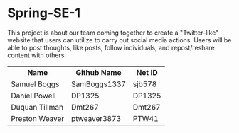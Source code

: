 # Spring-SE-1
This project is about our team coming together to create a "Twitter-like" website that users can utilize to carry out social media actions.  Users will be able to post thoughts, like posts, follow individuals, and repost/reshare content with others.  

<table style="width:100%">
  <tr>
    <th>Name</th>
    <th>Github Name</th>
    <th>Net ID</th>
  </tr>
  <tr>
    <td>Samuel Boggs</td>
    <td>SamBoggs1337</td>
    <td>sjb578</td>
  </tr>
  <tr>
    <td>Daniel Powell</td>
    <td>DP1325</td>
    <td>DP1325</td>
  </tr>
  <tr>
    <td>Duquan Tillman</td>
    <td>Dmt267</td>
    <td>Dmt267</td>
  </tr>
  <tr>
    <td>Preston Weaver</td>
    <td>ptweaver3873</td>
    <td>PTW41</td>
  </tr>
</table>
		
		

		
